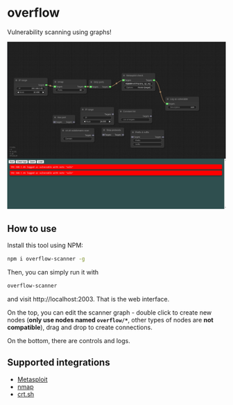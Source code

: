 # overflow
Vulnerability scanning using graphs!

![Demo](images/demo.png)

## How to use
Install this tool using NPM:
```bash
npm i overflow-scanner -g
```
Then, you can simply run it with
```bash
overflow-scanner
```
and visit http://localhost:2003. That is the web interface.

On the top, you can edit the scanner graph - double click to create new nodes (**only use nodes named `overflow/*`**, other types of nodes are **not compatible**), drag and drop to create connections.

On the bottom, there are controls and logs.

## Supported integrations
- [Metasploit](https://www.metasploit.com)
- [nmap](https://nmap.org)
- [crt.sh](https://crt.sh)